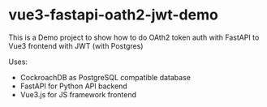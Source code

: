 # vue3-fastapi-oath2-jwt-demo
This is a Demo project to show how to do OAth2 token auth with FastAPI to Vue3 frontend with JWT (with Postgres)

Uses:
- CockroachDB as PostgreSQL compatible database
- FastAPI for Python API backend
- Vue3.js for JS framework frontend 
